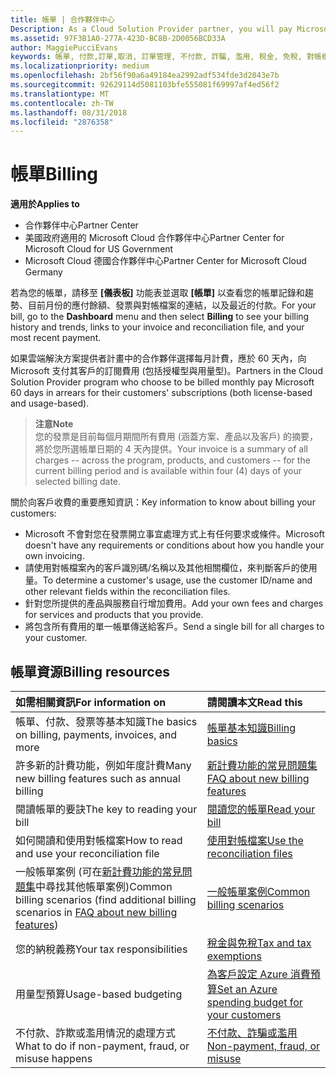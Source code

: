 ```yaml
---
title: 帳單 | 合作夥伴中心
Description: As a Cloud Solution Provider partner, you will pay Microsoft 60 days in arrears for the license-based and usage-based subscriptions of your customers.
ms.assetid: 97F3B1A0-277A-423D-BC8B-2D0056BCD33A
author: MaggiePucciEvans
keywords: 帳單, 付款,訂單,取消, 訂單管理, 不付款, 詐騙, 濫用, 稅金, 免稅, 對帳檔案, 對帳檔案
ms.localizationpriority: medium
ms.openlocfilehash: 2bf56f90a6a49184ea2992adf534fde3d2043e7b
ms.sourcegitcommit: 92629114d5081103bfe555081f69997af4ed56f2
ms.translationtype: MT
ms.contentlocale: zh-TW
ms.lasthandoff: 08/31/2018
ms.locfileid: "2876358"
---
```

# <a name="billing"></a><span data-ttu-id="4bae3-103">帳單</span><span class="sxs-lookup"><span data-stu-id="4bae3-103">Billing</span></span>

**<span data-ttu-id="4bae3-104">適用於</span><span class="sxs-lookup"><span data-stu-id="4bae3-104">Applies to</span></span>**

-  <span data-ttu-id="4bae3-105">合作夥伴中心</span><span class="sxs-lookup"><span data-stu-id="4bae3-105">Partner Center</span></span>
-  <span data-ttu-id="4bae3-106">美國政府適用的 Microsoft Cloud 合作夥伴中心</span><span class="sxs-lookup"><span data-stu-id="4bae3-106">Partner Center for Microsoft Cloud for US Government</span></span>
-  <span data-ttu-id="4bae3-107">Microsoft Cloud 德國合作夥伴中心</span><span class="sxs-lookup"><span data-stu-id="4bae3-107">Partner Center for Microsoft Cloud Germany</span></span>

<span data-ttu-id="4bae3-108">若為您的帳單，請移至 **\[儀表板\]** 功能表並選取 **\[帳單\]** 以查看您的帳單記錄和趨勢、目前月份的應付餘額、發票與對帳檔案的連結，以及最近的付款。</span><span class="sxs-lookup"><span data-stu-id="4bae3-108">For your bill, go to the **Dashboard** menu and then select **Billing** to see your billing history and trends, links to your invoice and reconciliation file, and your most recent payment.</span></span>

<span data-ttu-id="4bae3-109">如果雲端解決方案提供者計畫中的合作夥伴選擇每月計費，應於 60 天內，向 Microsoft 支付其客戶的訂閱費用 (包括授權型與用量型)。</span><span class="sxs-lookup"><span data-stu-id="4bae3-109">Partners in the Cloud Solution Provider program who choose to be billed monthly pay Microsoft 60 days in arrears for their customers' subscriptions (both license-based and usage-based).</span></span>

>**<span data-ttu-id="4bae3-110">注意</span><span class="sxs-lookup"><span data-stu-id="4bae3-110">Note</span></span>**<br>
<span data-ttu-id="4bae3-111">您的發票是目前每個月期間所有費用 (涵蓋方案、產品以及客戶) 的摘要，將於您所選帳單日期的 4 天內提供。</span><span class="sxs-lookup"><span data-stu-id="4bae3-111">Your invoice is a summary of all charges -- across the program, products, and customers -- for the current billing period and is available within four (4) days of your selected billing date.</span></span>

<span data-ttu-id="4bae3-112">關於向客戶收費的重要應知資訊：</span><span class="sxs-lookup"><span data-stu-id="4bae3-112">Key information to know about billing your customers:</span></span>

-   <span data-ttu-id="4bae3-113">Microsoft 不會對您在發票開立事宜處理方式上有任何要求或條件。</span><span class="sxs-lookup"><span data-stu-id="4bae3-113">Microsoft doesn't have any requirements or conditions about how you handle your own invoicing.</span></span>
-   <span data-ttu-id="4bae3-114">請使用對帳檔案內的客戶識別碼/名稱以及其他相關欄位，來判斷客戶的使用量。</span><span class="sxs-lookup"><span data-stu-id="4bae3-114">To determine a customer's usage, use the customer ID/name and other relevant fields within the reconciliation files.</span></span>
-   <span data-ttu-id="4bae3-115">針對您所提供的產品與服務自行增加費用。</span><span class="sxs-lookup"><span data-stu-id="4bae3-115">Add your own fees and charges for services and products that you provide.</span></span>
-   <span data-ttu-id="4bae3-116">將包含所有費用的單一帳單傳送給客戶。</span><span class="sxs-lookup"><span data-stu-id="4bae3-116">Send a single bill for all charges to your customer.</span></span>

## <a name="billing-resources"></a><span data-ttu-id="4bae3-117">帳單資源</span><span class="sxs-lookup"><span data-stu-id="4bae3-117">Billing resources</span></span>
|**<span data-ttu-id="4bae3-118">如需相關資訊</span><span class="sxs-lookup"><span data-stu-id="4bae3-118">For information on</span></span>**   |**<span data-ttu-id="4bae3-119">請閱讀本文</span><span class="sxs-lookup"><span data-stu-id="4bae3-119">Read this</span></span>**    |
|:-----------------------------|:-----------------|
|<span data-ttu-id="4bae3-120">帳單、付款、發票等基本知識</span><span class="sxs-lookup"><span data-stu-id="4bae3-120">The basics on billing, payments, invoices, and  more</span></span>   |[<span data-ttu-id="4bae3-121">帳單基本知識</span><span class="sxs-lookup"><span data-stu-id="4bae3-121">Billing basics</span></span>](billing-basics.md)
|<span data-ttu-id="4bae3-122">許多新的計費功能，例如年度計費</span><span class="sxs-lookup"><span data-stu-id="4bae3-122">Many new billing features such as annual billing</span></span>   |[<span data-ttu-id="4bae3-123">新計費功能的常見問題集</span><span class="sxs-lookup"><span data-stu-id="4bae3-123">FAQ about new billing features</span></span>](faq-about-new-billing-features.md)|
|<span data-ttu-id="4bae3-124">閱讀帳單的要訣</span><span class="sxs-lookup"><span data-stu-id="4bae3-124">The key to reading your bill</span></span>   |[<span data-ttu-id="4bae3-125">閱讀您的帳單</span><span class="sxs-lookup"><span data-stu-id="4bae3-125">Read your bill</span></span>](read-your-bill.md)   |
|<span data-ttu-id="4bae3-126">如何閱讀和使用對帳檔案</span><span class="sxs-lookup"><span data-stu-id="4bae3-126">How to read and use your reconciliation file</span></span>   |[<span data-ttu-id="4bae3-127">使用對帳檔案</span><span class="sxs-lookup"><span data-stu-id="4bae3-127">Use the reconciliation files</span></span>](use-the-reconciliation-files.md)|
|<span data-ttu-id="4bae3-128">一般帳單案例 (可在[新計費功能的常見問題集](faq-about-new-billing-features.md)中尋找其他帳單案例)</span><span class="sxs-lookup"><span data-stu-id="4bae3-128">Common billing scenarios (find additional billing scenarios in [FAQ about new billing features](faq-about-new-billing-features.md))</span></span>|[<span data-ttu-id="4bae3-129">一般帳單案例</span><span class="sxs-lookup"><span data-stu-id="4bae3-129">Common billing scenarios</span></span>](common-billing-scenarios.md)|
|<span data-ttu-id="4bae3-130">您的納稅義務</span><span class="sxs-lookup"><span data-stu-id="4bae3-130">Your tax responsibilities</span></span>   | [<span data-ttu-id="4bae3-131">稅金與免稅</span><span class="sxs-lookup"><span data-stu-id="4bae3-131">Tax and tax exemptions</span></span>](tax-and-tax-exemptions.md)|
|<span data-ttu-id="4bae3-132">用量型預算</span><span class="sxs-lookup"><span data-stu-id="4bae3-132">Usage-based budgeting</span></span>    |[<span data-ttu-id="4bae3-133">為客戶設定 Azure 消費預算</span><span class="sxs-lookup"><span data-stu-id="4bae3-133">Set an Azure spending budget for your customers</span></span>](set-an-azure-spending-budget-for-your-customers.md)|
|<span data-ttu-id="4bae3-134">不付款、詐欺或濫用情況的處理方式</span><span class="sxs-lookup"><span data-stu-id="4bae3-134">What to do if non-payment, fraud, or misuse happens</span></span>   |[<span data-ttu-id="4bae3-135">不付款、詐騙或濫用</span><span class="sxs-lookup"><span data-stu-id="4bae3-135">Non-payment, fraud, or misuse</span></span>](non-payment--fraud--or-misuse.md)|




















